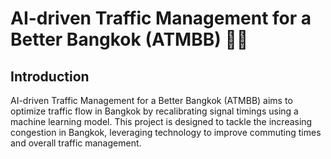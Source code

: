 # AI-driven Traffic Management for a Better Bangkok (ATMBB) 🚦🌆

## Introduction

AI-driven Traffic Management for a Better Bangkok (ATMBB) aims to optimize traffic flow in Bangkok by recalibrating signal timings using a machine learning model. This project is designed to tackle the increasing congestion in Bangkok, leveraging technology to improve commuting times and overall traffic management.